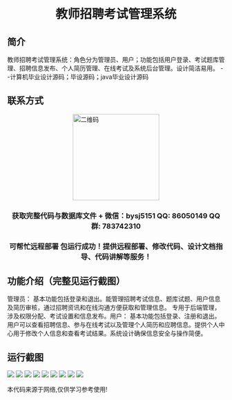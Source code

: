 <p><h1 align="center">教师招聘考试管理系统</h1></p>

## 简介
教师招聘考试管理系统：角色分为管理员、用户；功能包括用户登录、考试题库管理、招聘信息发布、个人简历管理、在线考试及系统后台管理。设计简洁易用。    --计算机毕业设计源码；毕设源码；java毕业设计源码


## 联系方式
<img src="https://bs-1329754181.cos.ap-shanghai.myqcloud.com/wx.jpg" alt="二维码" style="display: block; margin: 0 auto;" width="200px">
<p><h3 align="center">获取完整代码与数据库文件 + 微信：bysj5151 QQ: 86050149 QQ群: 783742310</h3></p>
<p><h3 align="center">可帮忙远程部署 包运行成功！提供远程部署、修改代码、设计文档指导、代码讲解等服务！</h3></p>

## 功能介绍（完整见运行截图）
管理员： 基本功能包括登录和退出。能管理招聘考试信息、题库试题、用户信息及简历审核，通过招聘资讯和在线沟通方便获取和管理信息。 专用于后端管理，涉及权限分配、考试设置和信息发布。用户： 基本功能包括登录、注册和退出。用户可以查看招聘信息、参与在线考试以及管理个人简历和应聘信息。提供个人中心用于修改个人信息和查看考试结果。系统设计确保信息安全与操作简便。


## 运行截图
![](imgs/588112-20231020105020886-1837173793.png)
![](imgs/588112-20231020105035511-636605336.png)
![](imgs/588112-20231020105122014-957491159.png)
![](imgs/588112-20231020105129573-420671873.png)
![](imgs/588112-20231020105134508-1595991517.png)
![](imgs/588112-20231020105138913-357885870.png)
![](imgs/588112-20231020105143390-1722699756.png)
![](imgs/588112-20231020105149008-1621414443.png)
![](imgs/588112-20231020105154093-810057825.png)

<p>本代码来源于网络,仅供学习参考使用!</p>

